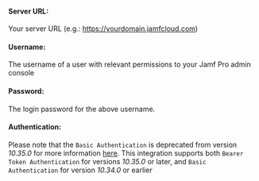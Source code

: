 
#### Server URL:
Your server URL (e.g.: https://yourdomain.jamfcloud.com)
#### Username:
The username of a user with relevant permissions to your Jamf Pro admin console
#### Password:
The login password for the above username.

#### Authentication:
Please note that the `Basic Authentication` is deprecated from version *10.35.0* for more information [here](https://developer.jamf.com/jamf-pro/docs/classic-api-authentication-changes).
This integration supports both `Bearer Token Authentication` for versions *10.35.0* or later, and `Basic Authentication` for version *10.34.0* or earlier